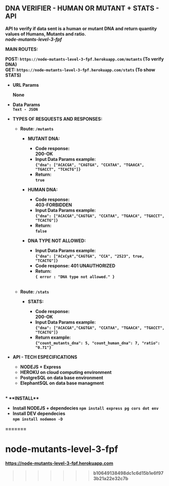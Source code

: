 **<strong>DNA VERIFIER - HUMAN OR MUTANT + STATS - API<strong>**
----
  **API to verify if data sent is a human or mutant DNA and return quantity values of Humans, Mutants and ratio.** <br/>
  *node-mutants-level-3-fpf*

**MAIN ROUTES:**

<strong>POST: <strong> `https://node-mutants-level-3-fpf.herokuapp.com/mutants` (<strong>To verify DNA<strong>) <br/> 
<strong>GET: <strong> `https://node-mutants-level-3-fpf.herokuapp.com/stats` (<strong>To show STATS<strong>)


*  **URL Params**

   **None**

* **Data Params** <br/>
  `Text - JSON`


* **TYPES OF RESQUESTS AND RESPONSES:**  

  * Route: `/mutants`

    * **MUTANT DNA:**
    
      * **Code response:** <br/>200-OK<br />
      * **Input Data Params example:** <br /> 
      `{"dna": ["ACACGA", "CAGTGA", "CCATAA", "TGAACA", "TGACCT", "TCACTG"]}` <br />
      * **Return:** <br/> `true` <br />
      
      
    * **HUMAN DNA:**

      * **Code response:** <br/>403-FORBIDDEN <br />
      * **Input Data Params example:** <br/>`{"dna": ["ACACGA","CAGTGA", "CCATAA", "TGAACA", "TGACCT", "TCACTG"]}` <br />
      * **Return:** <br/> `false` <br />
      
      
    * **DNA TYPE NOT ALLOWED:**
      * **Input Data Params example:** <br/>`{"dna": ["ACxCyA","CAGTGA", "CCA", "2523", true, "TCACTG"]}` <br />
      * **Code response:** 401 UNAUTHORIZED <br />
      * **Return:** <br/> `{ error : "DNA type not allowed." }`<br />
      <br/>
  * Route: `/stats`

    * **STATS:**

      * **Code response:** <br/>200-OK<br />
      * **Input Data Params example:** <br/>`{"dna": ["ACACGA","CAGTGA", "CCATAA", "TGAACA", "TGACCT", "TCACTG"]}` <br />
      * **Return example:** <br/> `{"count_mutants_dna": 5, "count_human_dna": 7, "ratio": "0.71"}` <br />
      

* **API - TECH ESPECIFICATIONS** 

  * **NODEJS + Express** <br />
  * **HEROKU on cloud computing environment** <br />
  * **PostgreSQL on data base environment** <br />
  * **ElephantSQL on data base managment** <br />
<br/>
* **INSTALL**

  * **Install NODEJS + dependecies**
  `npm install express pg cors dot env`
  * **Install DEV dependecies** <br/>
   `npm install nodemon -D`
    

    
 
=======
# node-mutants-level-3-fpf

https://node-mutants-level-3-fpf.herokuapp.com
>>>>>>> b10649138498dc1c6d15b1e6f973b21a22e32c7b
